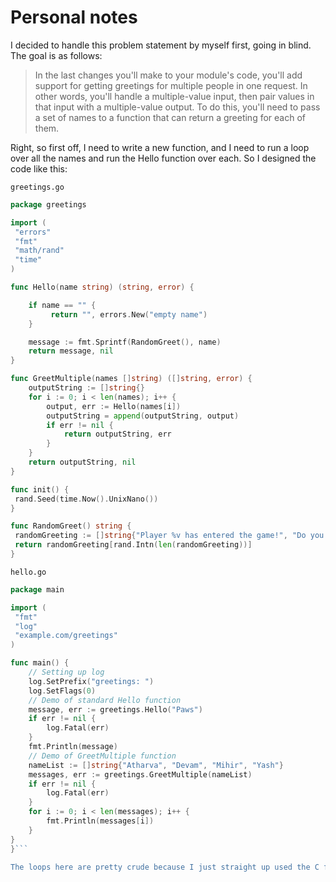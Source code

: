 # Personal notes

I decided to handle this problem statement by myself first, going in blind. The goal is as follows:
>In the last changes you'll make to your module's code, you'll add support for getting greetings for multiple people in one request. In other words, you'll handle a multiple-value input, then pair values in that input with a multiple-value output. To do this, you'll need to pass a set of names to a function that can return a greeting for each of them.

Right, so first off, I need to write a new function, and I need to run a loop over all the names and run the Hello function over each. So I designed the code like this:

`greetings.go`
```go
package greetings

import (
 "errors"
 "fmt"
 "math/rand"
 "time"
)

func Hello(name string) (string, error) {

	if name == "" {
		 return "", errors.New("empty name")
	}

	message := fmt.Sprintf(RandomGreet(), name)
	return message, nil
}

func GreetMultiple(names []string) ([]string, error) {
	outputString := []string{}
	for i := 0; i < len(names); i++ {
		output, err := Hello(names[i])
		outputString = append(outputString, output)
		if err != nil {
			return outputString, err
		}
	}
	return outputString, nil
}

func init() {
 rand.Seed(time.Now().UnixNano())
}

func RandomGreet() string {
 randomGreeting := []string{"Player %v has entered the game!", "Do you not know who this is? It's %v, slayer of demons, bane of the Fallen! You shall kneel before them!", "May the force be with you, %v"}
 return randomGreeting[rand.Intn(len(randomGreeting))]
}
```

`hello.go`
```go
package main

import (
 "fmt"
 "log"
 "example.com/greetings"
)

func main() {
	// Setting up log
	log.SetPrefix("greetings: ")
	log.SetFlags(0)
	// Demo of standard Hello function
	message, err := greetings.Hello("Paws")
	if err != nil {
		log.Fatal(err)
	}
	fmt.Println(message)
	// Demo of GreetMultiple function
	nameList := []string{"Atharva", "Devam", "Mihir", "Yash"}
	messages, err := greetings.GreetMultiple(nameList)
	if err != nil {
		log.Fatal(err)
	}
	for i := 0; i < len(messages); i++ {
		fmt.Println(messages[i])
	}
}
}```

The loops here are pretty crude because I just straight up used the C format. Anyway, it's pretty easy to come up with a working solution to the given problem statement with a basic source code. However, here's the more elegant way to do it:


